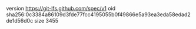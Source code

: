 version https://git-lfs.github.com/spec/v1
oid sha256:0c3384a86109d3fde77fcc4195055b0f49866e5a93ea3eda58edad2de1d56d0c
size 3455
